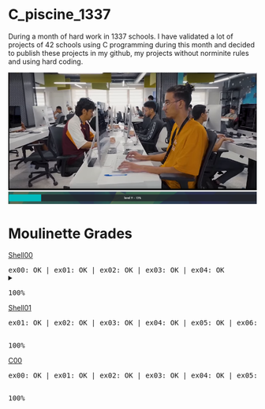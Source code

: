 # C_piscine_1337

During a month of hard work in 1337 schools. I have validated a lot of projects of 42 schools using C programming during this month and decided to publish these projects in my github, my projects without norminite rules and using hard coding.

<img src="https://github.com/wmBolles/C-piscine-1337/blob/main/images/Screenshot%202023-08-27%20120959.png">
<img src="https://github.com/wmBolles/C-piscine-1337/blob/main/images/Screenshot%202023-08-28%20210910.png">

  <h1>Moulinette Grades</h1>
  <a href="https://github.com/wmBolles/C-piscine-1337/tree/main/shell00">Shell00</a>
  <pre>
ex00: OK | ex01: OK | ex02: OK | ex03: OK | ex04: OK <details><summary></summary> ex05: OK | ex06: OK | ex07: OK | ex08: OK | ex09: OK </pre></details>
  <pre>100%</pre>

  <a href="https://github.com/wmBolles/C-piscine-1337/tree/main/shell01">Shell01</a>
  <pre>
ex01: OK | ex02: OK | ex03: OK | ex04: OK | ex05: OK | ex06: OK | ex07: OK | ex08: OK
  </pre>
  <pre>100%</pre>

  <a href="https://github.com/wmBolles/C-piscine-1337/tree/main/c00">C00</a>
  <pre>
ex00: OK | ex01: OK | ex02: OK | ex03: OK | ex04: OK | ex05: OK | ex06: OK | ex07: OK | ex08: OK
  </pre>
  <pre>100%</pre>
